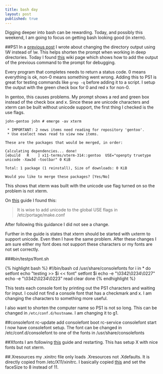 ```yaml
---
title: bash day
layout: post
published: true
---
```




Digging deeper into bash can be rewarding. Today, and possibly this weekend, I am going to focus on getting bash looking good (in xterm).

##PS1
In a [previous post](http://moaxcp.github.io/2015/04/15/ps1-in-gentoo.html) I wrote about changing the directory output using \W instead of \w. This helps shorten the prompt when working in deep directories. Today I found [this](https://wiki.archlinux.org/index.php/Color_Bash_Prompt) wiki page which shows how to add the output of the previous command to the prompt for debugging.

Every program that completes needs to return a status code. 0 means everything is ok, non-0 means something went wrong. Adding this to PS1 is great for testing commands like `grep -q` before adding it to a script. I setup the output with the green check box for 0 and red x for non-0.

In gentoo, this causes problems. My prompt shows a red and green box instead of the check box and x. Since these are unicode characters and xterm can be built without unicode support, the first thing I checked is the use flags.

    john-gentoo john # emerge -av xterm

     * IMPORTANT: 2 news items need reading for repository 'gentoo'.
     * Use eselect news read to view new items.
     
    These are the packages that would be merged, in order:

    Calculating dependencies... done!
    [ebuild   R    ] x11-terms/xterm-314::gentoo  USE="openpty truetype unicode -Xaw3d -toolbar" 0 KiB

    Total: 1 package (1 reinstall), Size of downloads: 0 KiB

    Would you like to merge these packages? [Yes/No] 
    
This shows that xterm was built with the unicode use flag turned on so the problem is not xterm.

On [this](https://wiki.gentoo.org/wiki/UTF-8) guide I found this:
> It is wise to add unicode to the global USE flags in /etc/portage/make.conf

After following this guidance I did not see a change.

Further in the guide is states that xterm should be started with uxterm to support unicode. Even then I have the same problem. After these changes I am sure either my font does not support these characters or my fonts are not set correctly.

###bin/testps1font.sh

{% highlight bash %}
#!/bin/bash
cd /usr/share/consolefonts
for i in *
do
  setfont
  echo "testing >> $i << font"
  setfont $i
  echo -e "\0342\0234\0227"
  echo -e "\0342\0234\0223"
  read
  clear
done
{% endhighlight %}

This tests each console font by printing out the PS1 characters and waiting for input. I could not find a console font that has a checkmark and x. I am changing the characters to something more useful.

I also want to shorten the computer name so PS1 is not so long. This can be changed in `/etc/conf.d/hostname`. I am changing it to g1.

##consolefont
rc-update add consolefont boot
rc-service consolefont start
I now have consolefont setup. The font can be changed in /etc/conf.d/consolefont to one of the fonts in /usr/share/consolefonts

##Xfonts
I am following [this](http://kev009.com/wp/2009/12/getting-beautiful-fonts-in-gentoo-linux/) guide and restarting. This has setup X with nice fonts but not xterm.

##.Xresources
my .xinitrc file only loads .Xresources not .Xdefaults. It is directly copied from /etc/X11/xinitrc. I basically copied [this](https://wiki.mpich.org/mpich/index.php/Configure_xterm_Fonts_and_Colors_for_Your_Eyeball) and set the faceSize to 8 instead of 11.
